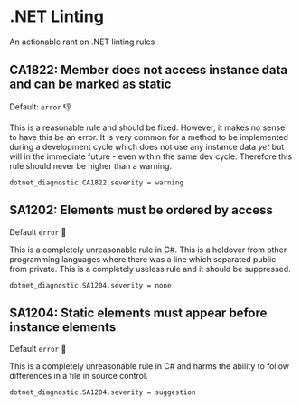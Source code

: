 # .NET Linting
An actionable rant on .NET linting rules

## CA1822: Member does not access instance data and can be marked as static
Default: `error` 👎

This is a reasonable rule and should be fixed.  However, it makes no sense to have this be an error.  It is very common for a method to be implemented during a development cycle which does not use any instance data *yet* but will in the immediate future - even within the same dev cycle.  Therefore this rule should never be higher than a warning.

```
dotnet_diagnostic.CA1822.severity = warning
```

## SA1202: Elements must be ordered by access
Default `error` 🚒

This is a completely unreasonable rule in C#.  This is a holdover from other programming languages where there was a line which separated public from private.  This is a completely useless rule and it should be suppressed.

```
dotnet_diagnostic.SA1204.severity = none
```

## SA1204: Static elements must appear before instance elements
Default `error` 🚒

This is a completely unreasonable rule in C# and harms the ability to follow differences in a file in source control.

```
dotnet_diagnostic.SA1204.severity = suggestion
```
